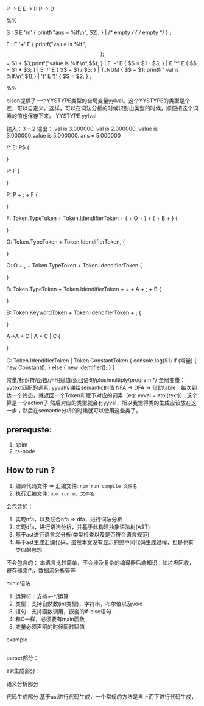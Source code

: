 P -> E
E -> P
P -> D

%%

S   :   S E '\n'        { printf("ans = %lf\n", $2); }
    |   /* empty */     { /* empty */ }
    ;

E   :   E '+' E         { printf("value is %lf.",$$); $$ = $1 + $3;printf("value is %lf.\n",$$); }
    |   E '-' E         { $$ = $1 - $3; }
    |   E '*' E         { $$ = $1 * $3; }
    |   E '/' E         { $$ = $1 / $3; }
    |   T_NUM           { $$ = $1;  printf(" val is %lf.\n",$1);}
    |   '(' E ')'       { $$ = $2; }
    ;

%%

bison提供了一个YYSTYPE类型的全局变量yylval。这个YYSTYPE的类型是个宏，可以自定义。这样，可以在词法分析的时候识别出类型的时候，顺便把这个词素的值也保存下来。
YYSTYPE yylval


输入：3 + 2
输出：
val is 3.000000.
val is 2.000000.
value is 3.000000.value is 5.000000.
ans = 5.000000

/*
E: P$
{

}

P: F
{

}

P: P + ; + F
{

}

F: Token.TypeToken + Token.IdendifierToken + ( + O + ) + { + B + }
{

}

O:  Token.TypeToken + Token.IdendifierToken,
{

}

O: O + , + Token.TypeToken + Token.IdendifierToken
{

}

B: Token.TypeToken + Token.IdendifierToken + = + A + ; + B
{

}

B: Token.KeywordToken + Token.IdendifierToken + ;
{

}

A->A + C | A * C | C
{

}

C: Token.IdendifierToken | Token.ConstantToken
{
  console.log($1)
  if (常量) {
    new Constant();
  } else {
    new identifier();
  }
}

常量/标识符/函数/声明赋值/返回语句/plus/multiply/program
*/
全局变量：yytext匹配的词素, yyval传递给semantic的值
NFA -> DFA -> 借助table，每次到达一个终态，就返回一个Token和赋予对应的词素（eg: yyval = atoi(text)）;这个算是一个action了
然后对应的类型就会有yyval，所以我觉得类的生成应该放在这一步；然后在semantic分析的时候就可以使用这些类了。


## prerequste:
1. spim
2. ts-node


## How to run ?
1. 编译代码文件 => 汇编文件: ` npm run compile 文件名 ` 
2. 执行汇编文件: ` npm run mc 文件名 ` 

会包含的：
1. 实现nfa，以及联合nfa => dfa，进行词法分析
2. 实现dfa，进行语法分析，并基于此构建抽象语法树(AST)
3. 基于ast进行语言义分析(类型检查以及是否符合语言规范)
4. 基于ast生成汇编代码，虽然本文没有显示的终中间代码生成过程，但是也有类似的思想

不会包含的：
本语言比较简单，不会涉及复杂的编译器后端知识：如垃圾回收，寄存器染色，数据流分析等等


minic语法：
1. 运算符：支持+-*/运算
2. 类型：支持自然数(int类型)，字符串，布尔值以及void
3. 语句：支持函数调用，嵌套的if-else语句
4. 和C一样，必须要有main函数
5. 变量必须声明的时候同时赋值

example：
```c

```

parser部分：



ast生成部分：


语义分析部分



代码生成部分
基于ast进行代码生成，一个常规的方法是自上而下进行代码生成，




